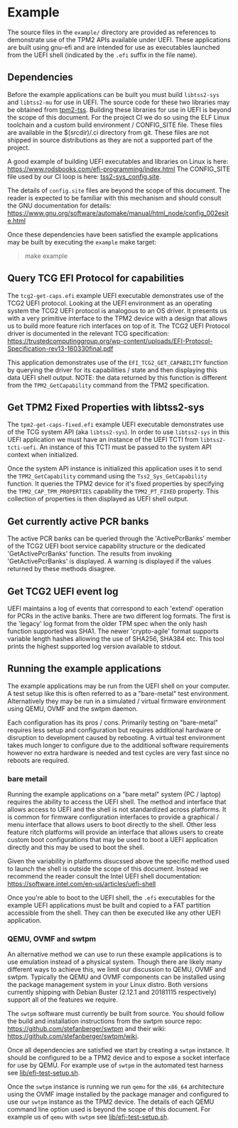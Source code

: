 # Example
The source files in the `example/` directory are provided as references
to demonstrate use of the TPM2 APIs available under UEFI. These
applications are built using gnu-efi and are intended for use as
executables launched from the UEFI shell (indicated by the `.efi`
suffix in the file name).

## Dependencies
Before the example applications can be built you must build `libtss2-sys`
and `libtss2-mu` for use in UEFI. The source code for these two libraries
may be obtained from [tpm2-tss](https://github.com/tpm2-software/tpm2-tss).
Building these libraries for use in UEFI is beyond the scope of this
document. For the project CI we do so using the ELF Linux toolchain and a
custom build environment / CONFIG_SITE file. These files are available in
the $(srcdir)/.ci directory from git. These files are not shipped in source
distributions as they are not a supported part of the project.

A good example of building UEFI executables and libraries on Linux is
here: https://www.rodsbooks.com/efi-programming/index.html
The CONFIG_SITE file used by our CI loop is here:
[tss2-sys_config.site](lib/tss2-sys_config.site).

The details of `config.site` files are beyond the scope of this document.
The reader is expected to be familiar with this mechanism and should
consult the GNU documentation for details:
https://www.gnu.org/software/automake/manual/html_node/config_002esite.html

Once these dependencies have been satisfied the example applications may
be built by executing the `example` make target:
> make example

## Query TCG EFI Protocol for capabilities
The `tcg2-get-caps.efi` example UEFI executable demonstrates use of the
TCG2 UEFI protocol. Looking at the UEFI environment as an operating
system the TCG2 UEFI protocol is analogous to an OS driver. It presents
us with a very primitive interface to the TPM2 device with a design that
allows us to build more feature rich interfaces on top of it. The TCG2
UEFI Protocol driver is documented in the relevant TCG specification:
https://trustedcomputinggroup.org/wp-content/uploads/EFI-Protocol-Specification-rev13-160330final.pdf

This application demonstrates use of the `EFI_TCG2_GET_CAPABILITY`
function by querying the driver for its capabilities / state and then
displaying this data UEFI shell output. NOTE: the data returned by this
function is different from the `TPM2_GetCapability` command from the TPM2
specification.

## Get TPM2 Fixed Properties with libtss2-sys
The `tpm2-get-caps-fixed.efi` example UEFI executable demonstrates use of
the TCG system API (aka `libtss2-sys`). In order to use `libtss2-sys` in
this UEFI application we must have an instance of the UEFI TCTI from
`libtss2-tcti-uefi`. An instance of this TCTI must be passed to the
system API context when initialized.

Once the system API instance is initialized this application uses it to
send the `TPM2_GetCapability` command using the `Tss2_Sys_GetCapability`
function. It queries the TPM2 device for it's fixed properties by
specifying the `TPM2_CAP_TPM_PROPERTIES` capability the `TPM2_PT_FIXED`
property. This collection of properties is then displayed as UEFI shell
output.

## Get currently active PCR banks
The active PCR banks can be queried through the 'ActivePcrBanks' member
of the TCG2 UEFI boot service capability structure or the dedicated
'GetActivePcrBanks' function. The results from invoking
'GetActivePcrBanks' is displayed. A warning is displayed if the values
returned by these methods disagree.

## Get TCG2 UEFI event log
UEFI maintains a log of events that correspond to each 'extend' operation
for PCRs in the active banks. There are two different log formats. The
first is the 'legacy' log format from the older TPM spec when the only
hash function supported was SHA1. The newer 'crypto-agile' format supports
variable length hashes allowing the use of SHA256, SHA384 etc. This tool
prints the highest supported log version available to stdout.

## Running the example applications
The example applications may be run from the UEFI shell on your computer.
A test setup like this is often referred to as a "bare-metal" test
environment. Alternatively they may be run in a simulated / virtual
firmware environment using QEMU, OVMF and the swtpm daemon.

Each configuration has its pros / cons. Primarily testing on "bare-metal"
requires less setup and configuration but requires additional hardware or
disruption to development caused by rebooting. A virtual test environment
takes much longer to configure due to the additional software requirements
however no extra hardware is needed and test cycles are very fast since no
reboots are required.

### bare metail
Running the example applications on a "bare metal" system (PC / laptop)
requires the ability to access the UEFI shell. The method and interface
that allows access to UEFI and the shell is not standardized across
platforms. It is common for firmware configuration interfaces to provide a
graphical / menu interface that allows users to boot directly to the
shell. Other less feature ritch platforms will provide an interface that
allows users to create custom boot configurations that may be used to boot
a UEFI application directly and this may be used to boot the shell.

Given the variability in platforms disucssed above the specific method
used to launch the shell is outside the scope of this document. Instead
we recommend the reader consult the Intel UEFI shell documentation:
https://software.intel.com/en-us/articles/uefi-shell

Once you're able to boot to the UEFI shell, the `.efi` executables for
the example UEFI applications must be built and copied to a FAT partition
accessible from the shell. They can then be executed like any other UEFI
application.

### QEMU, OVMF and swtpm
An alternative method we can use to run these example applications is to
use emulation instead of a physical system. Though there are likely many
different ways to achieve this, we limit our discussion to QEMU, OVMF and
swtpm. Typically the QEMU and OVMF components can be installed using the
package management system in your Linux distro. Both versions currently
shipping with Debian Buster (2.12.1 and 20181115 respectively) support all
of the features we require.

The `swtpm` software must currently be built from source. You should
follow the build and installation instructions from the swtpm source
repo: https://github.com/stefanberger/swtpm and their wiki:
https://github.com/stefanberger/swtpm/wiki.

Once all dependencies are satisfied we start by creating a `swtpm`
instance. It should be configured to be a TPM2 device and to expose a
socket interface for use by QEMU. For example use of `swtpm` in the
automated test harness see
[lib/efi-test-setup.sh](lib/efi-test-setup.sh).

Once the `swtpm` instance is running we run `qemu` for the `x86_64`
architecture using the OVMF image installed by the package manager and
configured to use our `swtpm` instance as the TPM2 device. The details of
each QEMU command line option used is beyond the scope of this document.
For example us of `qemu` with `swtpm` see
[lib/efi-test-setup.sh](lib/efi-test-setup.sh).
